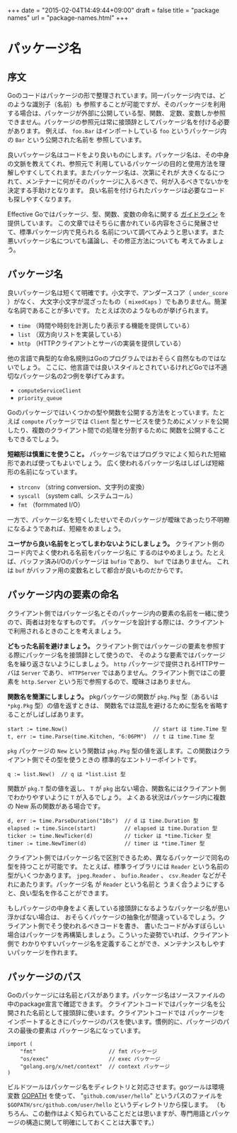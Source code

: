 +++
date = "2015-02-04T14:49:44+09:00"
draft = false
title = "package names"
url = "package-names.html"
+++

# パッケージ名

## 序文

Goのコードはパッケージの形で整理されています。同一パッケージ内では、どのような識別子（名前）も
参照することが可能ですが、そのパッケージを利用する場合は、パッケージが外部に公開している型、関数、
定数、変数しか参照できません。パッケージの参照元は常に接頭辞としてパッケージ名を付ける必要があります。
例えば、 `foo.Bar` はインポートしている `foo` というパッケージ内の `Bar` という公開された名前を
参照しています。

良いパッケージ名はコードをより良いものにします。パッケージ名は、その中身の文脈を教えてくれ、参照元で
利用しているパッケージの目的と使用方法を理解しやすくしてくれます。またパッケージ名は、次第にそれが
大きくなるにつれて、メンテナーに何がそのパッケージに入るべきで、何が入るべきでないかを決定する手助けとなります。
良い名前を付けられたパッケージは必要なコードも探しやすくなります。

Effective Goではパッケージ、型、関数、変数の命名に関する
[ガイドライン](https://golang.org/doc/effective_go.html#names) を提供しています。
この文章ではそちらに書かれている内容をさらに発展させて、標準パッケージ内で見られる
名前について調べてみようと思います。また悪いパッケージ名についても議論し、その修正方法についても
考えてみましょう。

## パッケージ名

良いパッケージ名は短くて明確です。小文字で、アンダースコア（ `under_score` ）がなく、
大文字小文字が混ざったもの（ `mixedCaps` ）でもありません。簡潔な名詞であることが多いです。
たとえば次のようなものが挙げられます。

* `time` （時間や時刻を計測したり表示する機能を提供している）
* `list` （双方向リストを実装している）
* `http` （HTTPクライアントとサーバの実装を提供している）

他の言語で典型的な命名規則はGoのプログラムではおそらく自然なものではないでしょう。
ここに、他言語では良いスタイルとされているけれどGoでは不適切なパッケージ名の2つ例を挙げてみます。

* `computeServiceClient`
* `priority_queue`

Goのパッケージではいくつかの型や関数を公開する方法をとっています。たとえば `compute` パッケージでは
`Client` 型とサービスを使うためにメソッドを公開したり、複数のクライアント間での処理を分割するために
関数を公開することもできるでしょう。

**短縮形は慎重にを使うこと。** パッケージ名ではプログラマによく知られた短縮形であれば使ってもよいでしょう。
広く使われるパッケージ名はしばしば短縮形の名前になっています。

* `strconv` （string conversion、文字列の変換）
* `syscall` （system call、システムコール）
* `fmt` （formmated I/O）

一方で、パッケージ名を短くしたせいでそのパッケージが曖昧であったり不明瞭になるようであれば、短縮をめましょう。

**ユーザから良い名前をとってしまわないようにしましょう。** クライアント側のコード内でよく使われる名前をパッケージ名に
するのはやめましょう。たとえば、バッファ済みI/Oのパッケージは `bufio` であり、 `buf` ではありません。
これは `buf` がバッファ用の変数名として都合が良いものだからです。

## パッケージ内の要素の命名

クライアント側ではパッケージ名とそのパッケージ内の要素の名前を一緒に使うので、両者は対をなすものです。
パッケージを設計する際には、クライアントで利用されるときのことを考えましょう。

**どもった名前を避けましょう。** クライアント側ではパッケージの要素を参照する際にパッケージ名を接頭辞として使うので、
そのような要素ではパッケージ名を繰り返さないようにしましょう。 `http` パッケージで提供されるHTTPサーバは `Server` であり、
`HTTPServer` ではありません。クライアント側ではこの要素を `http.Server` という形で参照するので、曖昧さはありません。

**関数名を簡潔にしましょう。** pkgパッケージの関数が `pkg.Pkg` 型（あるいは `*pkg.Pkg` 型）の値を返すときは、
関数名では混乱を避けるために型名を省略することがしばしばあります。

```
start := time.Now()                           // start は time.Time 型
t, err := time.Parse(time.Kitchen, "6:06PM")  // t は time.Time 型
```

`pkg` パッケージの `New` という関数は `pkg.Pkg` 型の値を返します。この関数はクライアント側でその型を使うときの
標準的なエントリーポイントです。

```
q := list.New()  // q は *list.List 型
```

関数が `pkg.T` 型の値を返し、 `T` が `pkg` 出ない場合、関数名にはクライアント側でわかりやすいように `T` が入るでしょう。
よくある状況はパッケージ内に複数の New 系の関数がある場合です。

```
d, err := time.ParseDuration("10s")  // d は time.Duration 型
elapsed := time.Since(start)         // elapsed は time.Duration 型
ticker := time.NewTicker(d)          // ticker は *time.Ticker 型
timer := time.NewTimer(d)            // timer は *time.Timer 型
```

クライアント側ではパッケージ名で区別できるため、異なるパッケージで同名の型を持つことが可能です。
たとえば、標準ライブラリには `Reader` という名前の型がいくつかあります。 `jpeg.Reader` 、
`bufio.Reader` 、 `csv.Reader` などがそれにあたります。パッケージ名 が `Reader` という名前と
うまく合うようにすると、良い型名を作ることができます。

もしパッケージの中身をよく表している接頭辞になるようなパッケージ名が思い浮かばない場合は、
おそらくパッケージの抽象化が間違っているでしょう。クライアント側でそう使われるべきコードを書き、
書いたコードがみすぼらしい場合はパッケージを再構築しましょう。こういった姿勢でいれば、クライアント側で
わかりやすいパッケージ名を定義することができ、メンテナンスもしやすいパッケージを作れます。

## パッケージのパス
Goのパッケージには名前とパスがあります。パッケージ名はソースファイルの中のpackage宣言で確認できます。
クライアントコードではパッケージ名を公開された名前として接頭辞に使います。クライアントコードでは
パッケージをインポートするときにパッケージのパスを使います。慣例的に、パッケージのパスの最後の要素は
パッケージ名になっています。

```
import (
    "fmt"                       // fmt パッケージ
    "os/exec"                   // exec パッケージ
    "golang.org/x/net/context"  // context パッケージ
)
```

ビルドツールはパッケージ名をディレクトリと対応させます。goツールは環境変数 [GOPATH](https://golang.org/doc/code.html#GOPATH) を使って、 "`github.com/user/hello`"
というパスのファイルを `$GOPATH/src/github.com/user/hello` というディレクトリから探します。
（もちろん、この動作はよく知られていることだとは思いますが、専門用語とパッケージの構造に関して明確にしておくことは大事です。）
